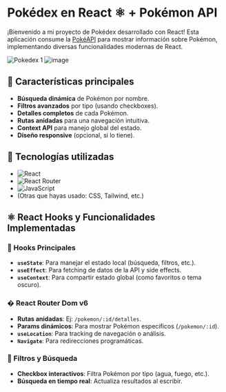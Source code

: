 # Pokédex en React ⚛️ + Pokémon API

¡Bienvenido a mi proyecto de Pokédex desarrollado con React! Esta aplicación consume la [PokéAPI](https://pokeapi.co/) para mostrar información sobre Pokémon, implementando diversas funcionalidades modernas de React.

![Pokedex 1](https://github.com/user-attachments/assets/297a9184-3d19-4fcd-af3f-d3b2c1536495)
![image](https://github.com/user-attachments/assets/834cdf0a-5254-4901-9eae-438307801721)

## 🚀 Características principales

- **Búsqueda dinámica** de Pokémon por nombre.
- **Filtros avanzados** por tipo (usando checkboxes).
- **Detalles completos** de cada Pokémon.
- **Rutas anidadas** para una navegación intuitiva.
- **Context API** para manejo global del estado.
- **Diseño responsive** (opcional, si lo tiene).

## 🔧 Tecnologías utilizadas

- ![React](https://img.shields.io/badge/React-20232A?style=for-the-badge&logo=react&logoColor=61DAFB)
- ![React Router](https://img.shields.io/badge/React_Router-CA4245?style=for-the-badge&logo=react-router&logoColor=white)
- ![JavaScript](https://img.shields.io/badge/JavaScript-F7DF1E?style=for-the-badge&logo=javascript&logoColor=black)
- (Otras que hayas usado: CSS, Tailwind, etc.)

## ⚛️ React Hooks y Funcionalidades Implementadas

### 🎣 Hooks Principales
- **`useState`**: Para manejar el estado local (búsqueda, filtros, etc.).
- **`useEffect`**: Para fetching de datos de la API y side effects.
- **`useContext`**: Para compartir estado global (como favoritos o tema oscuro).

### � React Router Dom v6
- **Rutas anidadas**: Ej: `/pokemon/:id/detalles`.
- **Params dinámicos**: Para mostrar Pokémon específicos (`/pokemon/:id`).
- **`useLocation`**: Para tracking de navegación o análisis.
- **`Navigate`**: Para redirecciones programáticas.

### 🔎 Filtros y Búsqueda
- **Checkbox interactivos**: Filtra Pokémon por tipo (agua, fuego, etc.).
- **Búsqueda en tiempo real**: Actualiza resultados al escribir.
